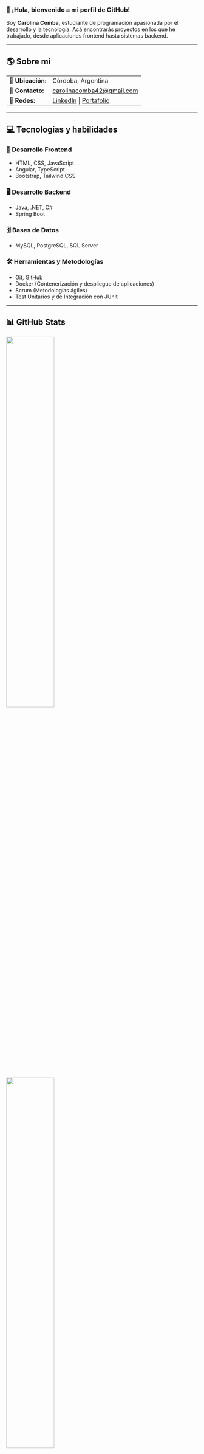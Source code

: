 ### 👋 ¡Hola, bienvenido a mi perfil de GitHub!

Soy **Carolina Comba**, estudiante de programación apasionada por el desarrollo y la tecnología. Acá encontrarás proyectos en los que he trabajado, desde aplicaciones frontend hasta sistemas backend.

---

## 🌎 Sobre mí

<table>
  <tr>
    <td><strong>📍 Ubicación:</strong></td>
    <td>Córdoba, Argentina</td>
  </tr>
  <tr>
    <td><strong>📧 Contacto:</strong></td>
    <td><a href="mailto:carolinacomba42@gmail.com">carolinacomba42@gmail.com</a></td>
  </tr>
  <tr>
    <td><strong>🔗 Redes:</strong></td>
    <td>
     <a href="https://www.linkedin.com/in/carolinacomba/" target="_blank" rel="noopener noreferrer">LinkedIn</a> | 
     <a href="https://my-portfolio-carolina-comba.vercel.app/" target="_blank" rel="noopener noreferrer">Portafolio</a>
    </td>
  </tr>
</table>

---

## 💻 Tecnologías y habilidades

### 🚀 Desarrollo Frontend
- HTML, CSS, JavaScript
- Angular, TypeScript
- Bootstrap, Tailwind CSS

### 🖥️ Desarrollo Backend
- Java, .NET, C#
- Spring Boot

### 🗄️ Bases de Datos
- MySQL, PostgreSQL, SQL Server

### 🛠️ Herramientas y Metodologías
- Git, GitHub
- Docker (Contenerización y despliegue de aplicaciones)
- Scrum (Metodologías ágiles)
- Test Unitarios y de Integración con JUnit

---

## 📊 GitHub Stats

<img width="50%" src="https://github-readme-stats.vercel.app/api/top-langs/?username=carolinacomba&layout=compact&theme=dark" />
<img width="50%" src="https://streak-stats.demolab.com/?user=carolinacomba&theme=dark" />

## 🎵 Music
<img width="50%" src="https://spotify-github-profile.kittinanx.com/api/view?uid=carocombac03&cover_image=true&theme=default&show_offline=false&background_color=121212&interchange=false" />



¡Gracias por visitar mi perfil! No dudes en explorar mis repositorios y conectar conmigo.
